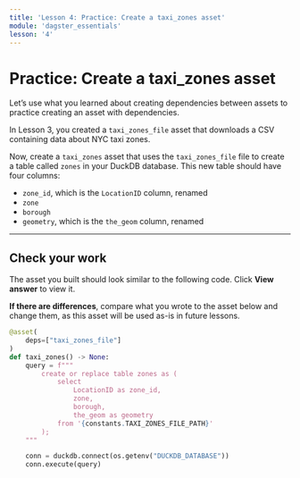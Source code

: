 ```yaml
---
title: 'Lesson 4: Practice: Create a taxi_zones asset'
module: 'dagster_essentials'
lesson: '4'
---
```


# Practice: Create a taxi_zones asset

Let’s use what you learned about creating dependencies between assets to practice creating an asset with dependencies.

In Lesson 3, you created a `taxi_zones_file` asset that downloads a CSV containing data about NYC taxi zones.

Now, create a `taxi_zones` asset that uses the `taxi_zones_file` file to create a table called `zones` in your DuckDB database. This new table should have four columns:

- `zone_id`, which is the `LocationID` column, renamed
- `zone`
- `borough`
- `geometry`, which is the `the_geom` column, renamed

---

## Check your work

The asset you built should look similar to the following code. Click **View answer** to view it.

**If there are differences**, compare what you wrote to the asset below and change them, as this asset will be used as-is in future lessons.

```python {% obfuscated="true" %}
@asset(
    deps=["taxi_zones_file"]
)
def taxi_zones() -> None:
    query = f"""
        create or replace table zones as (
            select
                LocationID as zone_id,
                zone,
                borough,
                the_geom as geometry
            from '{constants.TAXI_ZONES_FILE_PATH}'
        );
    """

    conn = duckdb.connect(os.getenv("DUCKDB_DATABASE"))
    conn.execute(query)
```
